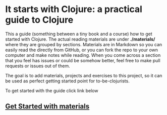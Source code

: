 # It starts with Clojure: a practical guide to Clojure

This a guide (something between a tiny book and a course) how to get started with Clojure.
The actual reading materials are under **./materials/** where they are grouped by sections.
Materials are in Markdown so you can easily read the directly from GitHub,
or you can fork the repo to your own computer and make notes while reading.
When you come across a section that you feel has issues or could be somehow better,
feel free to make pull requests or issues out of them.

The goal is to add materials, projects and exercises to this project,
so it can be used as perfect getting started point for to-be-clojurists.

To get started with the guide click link below

## [Get Started with materials](./materials/)
